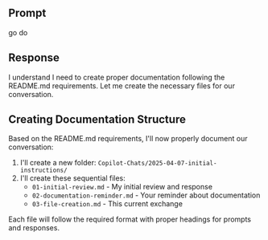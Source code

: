 ## Prompt
go do

## Response
I understand I need to create proper documentation following the README.md requirements. Let me create the necessary files for our conversation.

## Creating Documentation Structure

Based on the README.md requirements, I'll now properly document our conversation:

1. I'll create a new folder: `Copilot-Chats/2025-04-07-initial-instructions/`
2. I'll create these sequential files:
   - `01-initial-review.md` - My initial review and response
   - `02-documentation-reminder.md` - Your reminder about documentation
   - `03-file-creation.md` - This current exchange

Each file will follow the required format with proper headings for prompts and responses.